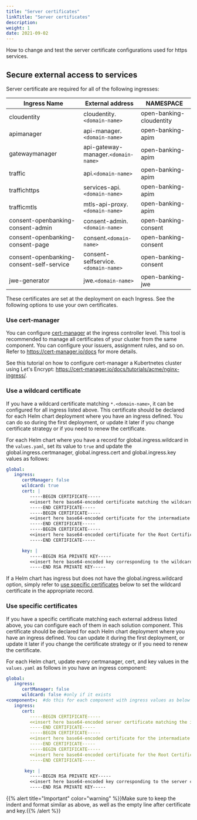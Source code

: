 ```yaml
---
title: "Server certificates"
linkTitle: "Server certificates"
description: 
weight: 1
date: 2021-09-02
---
```


How to change and test the server certificate configurations used for https services.

## Secure external access to services

Server certificate are required for all of the following ingresses:

| Ingress Name                              | External address                       | NAMESPACE                      |
|-------------------------------------------|----------------------------------------|--------------------------------|
| cloudentity                                       | cloudentity.`<domain-name>`                    | open-banking-cloudentity               |
| apimanager                                | api-manager.`<domain-name>`            | open-banking-apim              |
| gatewaymanager                            | api-gateway-manager.`<domain-name>`    | open-banking-apim              |
| traffic                                   | api.`<domain-name>`                    | open-banking-apim              |
| traffichttps                              | services-api.`<domain-name>`           | open-banking-apim              |
| trafficmtls                               | mtls-api-proxy.`<domain-name>`         | open-banking-apim              |
| consent-openbanking-consent-admin         | consent-admin.`<domain-name>`          | open-banking-consent           |
| consent-openbanking-consent-page          | consent.`<domain-name>`                | open-banking-consent           |
| consent-openbanking-consent-self-service  | consent-selfservice.`<domain-name>`    | open-banking-consent           |
| jwe-generator                             | jwe.`<domain-name>`                    | open-banking-jwe               |

These certificates are set at the deployment on each Ingress. See the following options to use your own certificates.

### Use cert-manager

You can configure [cert-manager](https://cert-manager.io/) at the ingress controller level. This tool is recommended to manage all certificates of your cluster from the same component.
You can configure your issuers, assignment rules, and so on. Refer to <https://cert-manager.io/docs> for more details.

See this tutorial on how to configure cert-manager a Kubertnetes cluster using Let's Encrypt: <https://cert-manager.io/docs/tutorials/acme/nginx-ingress/>.

### Use a wildcard certificate

If you have a wildcard certificate matching `*.<domain-name>`, it can be configured for all ingress listed above. This certificate should be declared for each Helm chart deployment where you have an ingress defined. You can do so during the first deployment, or update it later if you change certificate strategy or if you need to renew the certificate.

For each Helm chart where you have a record for global.ingress.wildcard in the `values.yaml`, set its value to `true` and update the global.ingress.certmanager, global.ingress.cert and global.ingress.key values as follows:

```yaml
global:
   ingress:
      certManager: false
      wildcard: true
      cert: |
         -----BEGIN CERTIFICATE-----
         <<insert here base64-encoded certificate matching the wildcard certificate>>
         -----END CERTIFICATE-----
         -----BEGIN CERTIFICATE-----
         <<insert here base64-encoded certificate for the intermadiate Certificate Authority>>
         -----END CERTIFICATE-----
         -----BEGIN CERTIFICATE-----
         <<insert here base64-encoded certificate for the Root Certificate Authority>>
         -----END CERTIFICATE-----

      key: |
         -----BEGIN RSA PRIVATE KEY-----
         <<insert here base64-encoded key corresponding to the wildcard certificate>>
         -----END RSA PRIVATE KEY-----

```

If a Helm chart has ingress but does not have the global.ingress.wildcard option, simply refer to [use specific certificates](#use-specific-certificates) below to set the wildcard certificate in the appropriate record.

### Use specific certificates

If you have a specific certificate matching each external address listed above, you can configure each of them in each solution component. This certificate should be declared for each Helm chart deployment where you have an ingress defined. You can update it during the first deployment, or update it later if you change the certificate strategy or if you need to renew the certificate.

For each Helm chart, update every certmanager, cert, and key values in the `values.yaml` as follows in you have an ingress component:

```yaml
global:
   ingress:
      certManager: false
      wildcard: false #only if it exists
<component>:  #do this for each component with ingress values as below
   ingress:
      cert: 
         -----BEGIN CERTIFICATE-----
         <<insert here base64-encoded server certificate matching the ingress name>>
         -----END CERTIFICATE-----
         -----BEGIN CERTIFICATE-----
         <<insert here base64-encoded certificate for the intermadiate Certificate Authority>>
         -----END CERTIFICATE-----
         -----BEGIN CERTIFICATE-----
         <<insert here base64-encoded certificate for the Root Certificate Authority>>
         -----END CERTIFICATE-----

       key: |
         -----BEGIN RSA PRIVATE KEY-----
         <<insert here base64-encoded key corresponding to the server certificate>>
         -----END RSA PRIVATE KEY-----

```

{{% alert title="Important" color="warning" %}}Make sure to keep the indent and format similar as above, as well as the empty line after certificate and key.{{% /alert %}}

<!-- ## Secure internal connections

{{% alert title="Note" color="primary" %}}
This section is under development
{{% /alert %}} -->